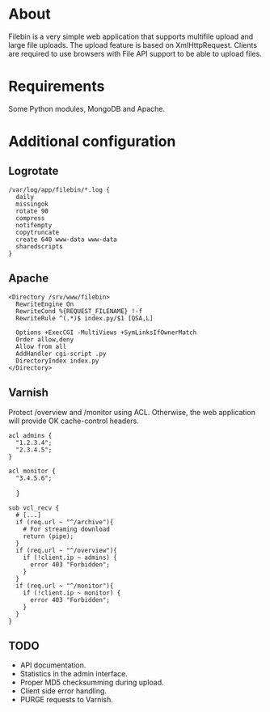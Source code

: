 About
=====
Filebin is a very simple web application that supports multifile upload and large file uploads. The upload feature is based on XmlHttpRequest. Clients are required to use browsers with File API support to be able to upload files.

Requirements
============
Some Python modules, MongoDB and Apache.

Additional configuration
========================

Logrotate
---------
    /var/log/app/filebin/*.log {
      daily
      missingok
      rotate 90
      compress
      notifempty
      copytruncate
      create 640 www-data www-data
      sharedscripts
    }

Apache
------
    <Directory /srv/www/filebin>
      RewriteEngine On
      RewriteCond %{REQUEST_FILENAME} !-f
      RewriteRule ^(.*)$ index.py/$1 [QSA,L]
    
      Options +ExecCGI -MultiViews +SymLinksIfOwnerMatch
      Order allow,deny
      Allow from all
      AddHandler cgi-script .py
      DirectoryIndex index.py
    </Directory>

Varnish
-------
Protect /overview and /monitor using ACL. Otherwise, the web application will provide OK cache-control headers.

    acl admins {
      "1.2.3.4";
      "2.3.4.5";
    }
    
    acl monitor {
      "3.4.5.6";
    }
    
    sub vcl_recv {
      # [...]
      if (req.url ~ "^/archive"){
        # For streaming download
        return (pipe);
      }
      if (req.url ~ "^/overview"){
        if (!client.ip ~ admins) {
          error 403 "Forbidden";
        }
      }
      if (req.url ~ "^/monitor"){
        if (!client.ip ~ monitor) {
          error 403 "Forbidden";
        }
      }
    }

TODO
----
* API documentation.
* Statistics in the admin interface.
* Proper MD5 checksumming during upload.
* Client side error handling.
* PURGE requests to Varnish.
